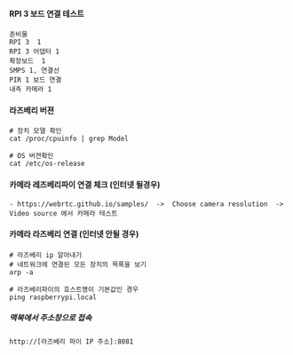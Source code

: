 #### RPI 3 보드 연결 테스트
```less
준비물
RPI 3  1
RPI 3 어댑터 1
확장보드  1
SMPS 1, 연결선
PIR 1 보드 연결
내측 카메라 1
```

#### 라즈베리 버젼
```less
# 장치 모델 확인
cat /proc/cpuinfo | grep Model

# OS 버젼확인
cat /etc/os-release
```

#### 카메라 레즈베리파이 연결 체크 (인터넷 될경우)
```less
- https://webrtc.github.io/samples/  ->  Choose camera resolution  ->  Video source 에서 카메라 테스트
```

#### 카메라 라즈베리 연결 (인터넷 안될 경우)
```less
# 라즈베리 ip 알아내기
# 네트워크에 연결된 모든 장치의 목록을 보기
arp -a

# 라즈베리파이의 호스트명이 기본값인 경우
ping raspberrypi.local
```

##### 맥북에서 주소창으로 접속
```less
http://[라즈베리 파이 IP 주소]:8081
```















